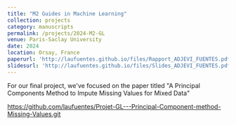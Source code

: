```yaml
---
title: "M2 Guides in Machine Learning"
collection: projects
category: manuscripts
permalink: /projects/2024-M2-GL
venue: Paris-Saclay University
date: 2024
location: Orsay, France
paperurl: 'http://laufuentes.github.io/files/Rapport_ADJEVI_FUENTES.pdf'
slidesurl: 'http://laufuentes.github.io/files/Slides_ADJEVI_FUENTES.pdf'
---
```


For our final project, we've focused on the paper titled "A Principal Components Method to Impute Missing Values for Mixed Data"

https://github.com/laufuentes/Projet-GL---Principal-Component-method-Missing-Values.git